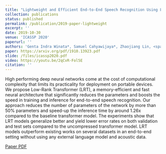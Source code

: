 ```yaml
---
title: "Lightweight and Efficient End-to-End Speech Recognition Using Low-Rank Transformer"
collection: publications
status: published
permalink: /publication/2019-paper-lightweight
excerpt: ''
date: 2019-10-30
venue: 'ICASSP 2020'
paperurl: ''
authors: 'Genta Indra Winata*, Samuel Cahyawijaya*, Zhaojiang Lin, <span style="color: #0779e4"><b>Zihan Liu</b></span>, Pascale Fung'
paper: https://arxiv.org/pdf/1910.13923.pdf
slide: /files/icassp2020.pdf
video: https://youtu.be/2qCvR-Fol5E
citation: ''
---
```

High performing deep neural networks come at the cost of computational complexity that limits its practicality for deployment on portable devices. We propose Low-Rank Transformer (LRT), a memory-efficient and fast neural architecture that significantly reduces the parameters and boosts the speed in training and inference for end-to-end speech recognition. Our approach reduces the number of parameters of the network by more than 50% parameters and speed-up the inference time by around 1.26x compared to the baseline transformer model. The experiments show that LRT models generalize better and yield lower error rates on both validation and test sets compared to the uncompressed transformer model. LRT models outperform existing works on several datasets in an end-to-end setting without using any external language model and acoustic data. 

[Paper PDF](https://arxiv.org/pdf/1910.13923.pdf)
